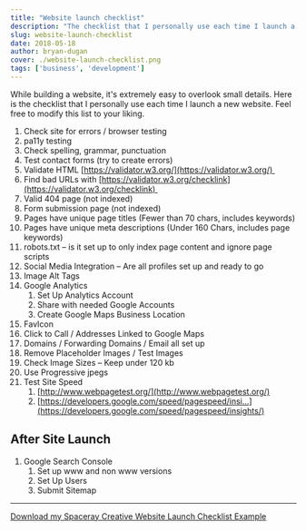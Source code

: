 ```yaml
---
title: "Website launch checklist"
description: "The checklist that I personally use each time I launch a new website. Feel free to modify this list to your liking."
slug: website-launch-checklist
date: 2018-05-18
author: bryan-dugan
cover: ./website-launch-checklist.png
tags: ['business', 'development']
---
```


While building a website, it's extremely easy to overlook small details. Here is the checklist that I personally use each time I launch a new website. Feel free to modify this list to your liking.

1. Check site for errors / browser testing
2. pa11y testing
3. Check spelling, grammar, punctuation
4. Test contact forms (try to create errors)
5. Validate HTML [https://validator.w3.org/](https://validator.w3.org/) 
6. Find bad URLs with [https://validator.w3.org/checklink](https://validator.w3.org/checklink) 
7. Valid 404 page (not indexed)
8. Form submission page (not indexed)
9. Pages have unique page titles (Fewer than 70 chars, includes keywords)
10. Pages have unique meta descriptions (Under 160 Chars, includes page keywords)
11. robots.txt – is it set up to only index page content and ignore page scripts
12. Social Media Integration – Are all profiles set up and ready to go
13. Image Alt Tags
14. Google Analytics
    1. Set Up Analytics Account
    2. Share with needed Google Accounts
    3. Create Google Maps Business Location
15. FavIcon
16. Click to Call / Addresses Linked to Google Maps
17. Domains / Forwarding Domains / Email all set up
18. Remove Placeholder Images / Test Images
19. Check Image Sizes – Keep under 120 kb
20. Use Progressive jpegs
21. Test Site Speed
    1. [http://www.webpagetest.org/](http://www.webpagetest.org/)
    2. [https://developers.google.com/speed/pagespeed/insi…](https://developers.google.com/speed/pagespeed/insights/)

## **After Site Launch**

1. Google Search Console
    1. Set up www and non www versions
    2. Set Up Users
    3. Submit Sitemap

---

[Download my Spaceray Creative Website Launch Checklist Example](./Website_Launch_Checklist.pdf)

